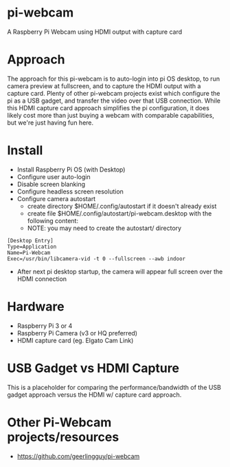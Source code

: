 # pi-webcam
A Raspberry Pi Webcam using HDMI output with capture card

# Approach
The approach for this pi-webcam is to auto-login into pi OS desktop, to run camera preview at fullscreen, and to capture the HDMI output with a capture card. Plenty of other pi-webcam projects exist which configure the pi as a USB gadget, and transfer the video over that USB connection. While this HDMI capture card approach simplifies the pi configuration, it does likely cost more than just buying a webcam with comparable capabilities, but we're just having fun here. 

# Install
- Install Raspberry Pi OS (with Desktop)
- Configure user auto-login
- Disable screen blanking 
- Configure headless screen resolution
- Configure camera autostart 
  - create directory $HOME/.config/autostart if it doesn't already exist
  - create file $HOME/.config/autostart/pi-webcam.desktop with the following content:
  - NOTE: you may need to create the autostart/ directory
```
[Desktop Entry]
Type=Application
Name=Pi-Webcam
Exec=/usr/bin/libcamera-vid -t 0 --fullscreen --awb indoor
```
- After next pi desktop startup, the camera will appear full screen over the HDMI connection

# Hardware
- Raspberry Pi 3 or 4
- Raspberry Pi Camera (v3 or HQ preferred)
- HDMI capture card (eg. Elgato Cam Link) 

# USB Gadget vs HDMI Capture
This is a placeholder for comparing the performance/bandwidth of the USB gadget approach versus the HDMI w/ capture card approach. 


# Other Pi-Webcam projects/resources
- https://github.com/geerlingguy/pi-webcam
